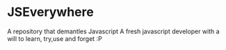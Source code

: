 # JSEverywhere
A repository that demantles Javascript
A fresh javascript developer with a will to learn, try,use and forget :P 
